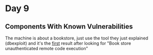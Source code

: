 # Day 9
## Components With Known Vulnerabilities

The machine is about a bookstore, just use the tool they just explained (dbexploit) and it's the [first]("https://www.exploit-db.com/exploits/47887") result after looking for "Book store unauthenticated remote code execution"

